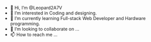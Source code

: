 - 👋 Hi, I’m @Leopard2A7V
- 👀 I’m interested in Coding and designing.
- 🌱 I’m currently learning Full-stack Web Developer and Hardware programming.
- 💞️ I’m looking to collaborate on ...
- 📫 How to reach me ...

<!---
Leopard2A7V/Leopard2A7V is a ✨ special ✨ repository because its `README.md` (this file) appears on your GitHub profile.
You can click the Preview link to take a look at your changes.
--->

